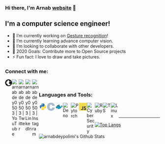 <!--
**arnabdeypolimi/arnabdeypolimi** is a ✨ _special_ ✨ repository because its `README.md` (this file) appears on your GitHub profile.

Here are some ideas to get you started:

- 🔭 I’m currently working on ...
- 🌱 I’m currently learning ...
- 👯 I’m looking to collaborate on ...
- 🤔 I’m looking for help with ...
- 💬 Ask me about ...
- 📫 How to reach me: ...
- 😄 Pronouns: ...
- ⚡ Fun fact: ...
-->

### Hi there, I'm Arnab [website] 👋

## I'm a computer science engineer!
- 🔭 I’m currently working on [Gesture recognition][website]!
- 🌱 I’m currently learning advance computer vision.
- 👯 I’m looking to collaborate with other developers.
- 🥅 2020 Goals: Contribute more to Open Source projects
- ⚡ Fun fact: I love to draw and take pictures.

### Connect with me:

[<img align="left" alt="arnabdey.co" width="22px" src="https://raw.githubusercontent.com/iconic/open-iconic/master/svg/globe.svg" />][website]
[<img align="left" alt="arnabdey0503 | YouTube" width="22px" src="https://cdn.jsdelivr.net/npm/simple-icons@v3/icons/youtube.svg" />][youtube]
[<img align="left" alt="arnabdey0503 | Twitter" width="22px" src="https://cdn.jsdelivr.net/npm/simple-icons@v3/icons/twitter.svg" />][twitter]
[<img align="left" alt="arnabdey0503 | LinkedIn" width="22px" src="https://cdn.jsdelivr.net/npm/simple-icons@v3/icons/linkedin.svg" />][linkedin]
[<img align="left" alt="arnabdey0503 | Instagram" width="22px" src="https://cdn.jsdelivr.net/npm/simple-icons@v3/icons/instagram.svg" />][instagram]

<br />

### Languages and Tools:

[<img align="left" alt="Python" width="26px" src="https://github.com/devicons/devicon/blob/master/icons/python/python-original.svg"/>][github]
[<img align="left" alt="C" width="26px" src="https://github.com/devicons/devicon/blob/master/icons/c/c-original.svg"/>][github]
[<img align="left" alt="Docker" width="26px" src="https://github.com/devicons/devicon/blob/master/icons/docker/docker-original.svg"/>][github]
[<img align="left" alt="Deno" width="26px" src="https://uxwing.com/wp-content/themes/uxwing/download/07-design-and-development/deno.svg"/>][github]
[<img align="left" alt="Pytorch" width="26px" src="https://pytorch.org/assets/images/pytorch-logo.png"/>][github]
[<img align="left" alt="JavaScript" width="26px" src="https://github.com/devicons/devicon/blob/master/icons/javascript/javascript-original.svg"/>][github]
[<img align="left" alt="CyberSecurity" width="26px" src="https://uxwing.com/wp-content/themes/uxwing/download/12-people-gesture/crime-hacker.svg"/>][github]
[<img align="left" alt="Ruby" width="26px" src="https://uxwing.com/wp-content/themes/uxwing/download/07-design-and-development/ruby-programming-language.svg"/>][github]
[<img align="left" alt="TS" width="26px" src="https://uxwing.com/wp-content/themes/uxwing/download/07-design-and-development/typescript-programming-language.svg"/>][github]
[<img align="left" alt="Linux" width="26px" src="https://uxwing.com/wp-content/themes/uxwing/download/10-brands-and-social-media/linux.svg"/>][github]


<br />
<br />

---


<img align="left" alt="arnabdeypolimi's Github Stats" src="https://github-readme-stats.vercel.app/api?username=prasonpandey&show_icons=true&hide_border=true" />

[![Top Langs](https://github-readme-stats.vercel.app/api/top-langs/?username=prasonpandey&show_icons=true&hide_border=true)](https://github.com/prasonpandey)


[website]: https://arnabdey.co/career-portfolio.html
[twitter]: https://twitter.com/arnabdey0503
[youtube]: https://www.youtube.com/channel/UCKVIKSWDcM2Qk6ykz3sCLbA
[instagram]: https://instagram.com/arnabdey0503
[linkedin]: https://www.linkedin.com/in/arnabdey0503/
[github]:  https://github.com/arnabdeypolimi
